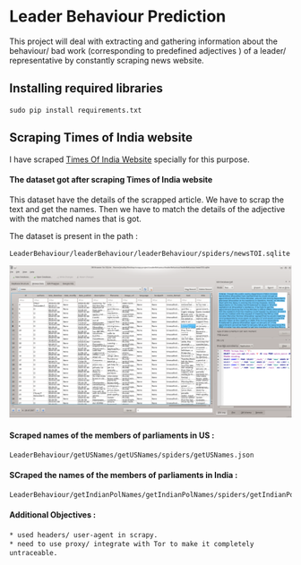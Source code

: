 # Leader Behaviour Prediction
This project will deal with extracting and gathering information about the behaviour/ bad work (corresponding to predefined adjectives ) of a leader/ representative by constantly scraping news website.

## Installing required libraries

```
sudo pip install requirements.txt
```

## Scraping Times of India website

I have scraped [Times Of India Website](https://timesofindia.indiatimes.com/) specially for this purpose.

#### The dataset got after scraping Times of India website 

This dataset have the details of the scrapped article. We have to scrap the text and get the names.
Then we have to match the details of the adjective with the matched names that is got.

The dataset is present in the path :

```
LeaderBehaviour/leaderBehaviour/leaderBehaviour/spiders/newsTOI.sqlite
```

![Dataset](leaderBehaviour/img/TOI.png)


#### Scraped names of the members of parliaments in US :

```
LeaderBehaviour/getUSNames/getUSNames/spiders/getUSNames.json
```

#### SCraped the names of the members of parliaments in India :

```
LeaderBehaviour/getIndianPolNames/getIndianPolNames/spiders/getIndianPolNames.json
```

#### Additional Objectives :

    * used headers/ user-agent in scrapy.
    * need to use proxy/ integrate with Tor to make it completely untraceable.

